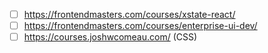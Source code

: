 - [ ] https://frontendmasters.com/courses/xstate-react/
- [ ] https://frontendmasters.com/courses/enterprise-ui-dev/
- [ ] https://courses.joshwcomeau.com/ (CSS)